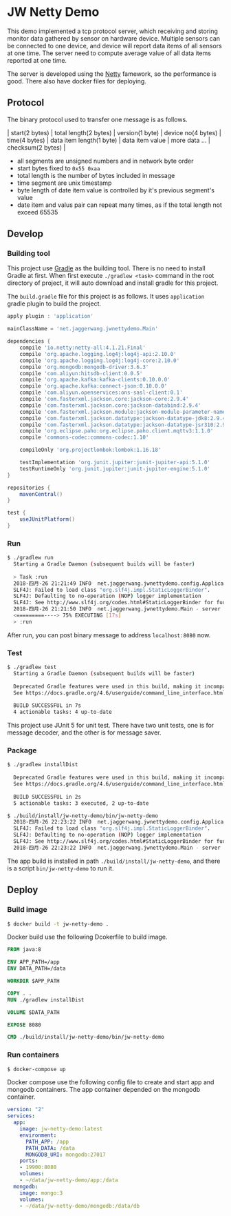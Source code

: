 # JW Netty Demo

This demo implemented a tcp protocol server, which receiving and storing monitor data gathered by sensor on hardware device. Multiple sensors can be connected to one device, and device will report data items of all sensors at one time. The server need to compute average value of all data items reported at one time. 

The server is developed using the [Netty](https://netty.io/) famework, so the performance is good. There also have docker files for deploying.

## Protocol

The binary protocol used to transfer one message is as follows.

| start(2 bytes) | total length(2 bytes) | version(1 byte) | device no(4 bytes) | time(4 bytes) | data item length(1 byte) | data item value | more data ... | checksum(2 bytes) |

* all segments are unsigned numbers and in network byte order
* start bytes fixed to `0x55 0xaa`
* total length is the number of bytes included in message
* time segment are unix timestamp
* byte length of date item value is controlled by it's previous segment's value
* date item and valus pair can repeat many times, as if the total length not exceed 65535

## Develop

### Building tool

This project use [Gradle](https://gradle.org/) as the building tool. There is no need to install Gradle at first. When first execute `./gradlew <task>` command in the root directory of project, it will auto download and install gradle for this project.

The `build.gradle` file for this project is as follows. It uses `application` gradle plugin to build the project.

```groovy
apply plugin : 'application'

mainClassName = 'net.jaggerwang.jwnettydemo.Main'

dependencies {
    compile 'io.netty:netty-all:4.1.21.Final'
    compile 'org.apache.logging.log4j:log4j-api:2.10.0'
    compile 'org.apache.logging.log4j:log4j-core:2.10.0'
    compile 'org.mongodb:mongodb-driver:3.6.3'
    compile 'com.aliyun:hitsdb-client:0.0.5'
    compile 'org.apache.kafka:kafka-clients:0.10.0.0'
    compile 'org.apache.kafka:connect-json:0.10.0.0'
    compile 'com.aliyun.openservices:ons-sasl-client:0.1'
    compile 'com.fasterxml.jackson.core:jackson-core:2.9.4'
    compile 'com.fasterxml.jackson.core:jackson-databind:2.9.4'
    compile 'com.fasterxml.jackson.module:jackson-module-parameter-names:2.9.4'
    compile 'com.fasterxml.jackson.datatype:jackson-datatype-jdk8:2.9.4'
    compile 'com.fasterxml.jackson.datatype:jackson-datatype-jsr310:2.9.4'
    compile 'org.eclipse.paho:org.eclipse.paho.client.mqttv3:1.1.0'
    compile 'commons-codec:commons-codec:1.10'

    compileOnly 'org.projectlombok:lombok:1.16.18'

    testImplementation 'org.junit.jupiter:junit-jupiter-api:5.1.0'
    testRuntimeOnly 'org.junit.jupiter:junit-jupiter-engine:5.1.0'
}

repositories {
    mavenCentral()
}

test {
    useJUnitPlatform()
}

```

### Run

```bash
$ ./gradlew run
  Starting a Gradle Daemon (subsequent builds will be faster)
  
  > Task :run
  2018-四月-26 21:21:49 INFO  net.jaggerwang.jwnettydemo.config.ApplicationConfig - load properties ok
  SLF4J: Failed to load class "org.slf4j.impl.StaticLoggerBinder".
  SLF4J: Defaulting to no-operation (NOP) logger implementation
  SLF4J: See http://www.slf4j.org/codes.html#StaticLoggerBinder for further details.
  2018-四月-26 21:21:50 INFO  net.jaggerwang.jwnettydemo.Main - server started on port 8080
  <=========----> 75% EXECUTING [17s]
  > :run
```

After run, you can post binary message to address `localhost:8080` now.

### Test

```bash
$ ./gradlew test
  Starting a Gradle Daemon (subsequent builds will be faster)
  
  Deprecated Gradle features were used in this build, making it incompatible with Gradle 5.0.
  See https://docs.gradle.org/4.6/userguide/command_line_interface.html#sec:command_line_warnings
  
  BUILD SUCCESSFUL in 7s
  4 actionable tasks: 4 up-to-date
```

This project use JUnit 5 for unit test. There have two unit tests, one is for message decoder, and the other is for message saver.

### Package

```bash
$ ./gradlew installDist
  
  Deprecated Gradle features were used in this build, making it incompatible with Gradle 5.0.
  See https://docs.gradle.org/4.6/userguide/command_line_interface.html#sec:command_line_warnings
  
  BUILD SUCCESSFUL in 2s
  5 actionable tasks: 3 executed, 2 up-to-date

$ ./build/install/jw-netty-demo/bin/jw-netty-demo
  2018-四月-26 22:23:22 INFO  net.jaggerwang.jwnettydemo.config.ApplicationConfig - load properties ok
  SLF4J: Failed to load class "org.slf4j.impl.StaticLoggerBinder".
  SLF4J: Defaulting to no-operation (NOP) logger implementation
  SLF4J: See http://www.slf4j.org/codes.html#StaticLoggerBinder for further details.
  2018-四月-26 22:23:22 INFO  net.jaggerwang.jwnettydemo.Main - server started on port 8080
```

The app build is installed in path `./build/install/jw-netty-demo`, and there is a script `bin/jw-netty-demo` to run it.

## Deploy

### Build image

```bash
$ docker build -t jw-netty-demo .
```

Docker build use the following Dcokerfile to build image.

```dockerfile
FROM java:8

ENV APP_PATH=/app
ENV DATA_PATH=/data

WORKDIR $APP_PATH

COPY . .
RUN ./gradlew installDist

VOLUME $DATA_PATH

EXPOSE 8080

CMD ./build/install/jw-netty-demo/bin/jw-netty-demo

```

### Run containers

```bash
$ docker-compose up
```

Docker compose use the following config file to create and start app and mongodb containers. The app container depended on the mongodb container.

```yaml
version: "2"
services:
  app:
    image: jw-netty-demo:latest
    environment:
      PATH_APP: /app
      PATH_DATA: /data
      MONGODB_URI: mongodb:27017
    ports:
    - 19900:8080
    volumes:
    - ~/data/jw-netty-demo/app:/data
  mongodb:
    image: mongo:3
    volumes:
    - ~/data/jw-netty-demo/mongodb:/data/db

```
